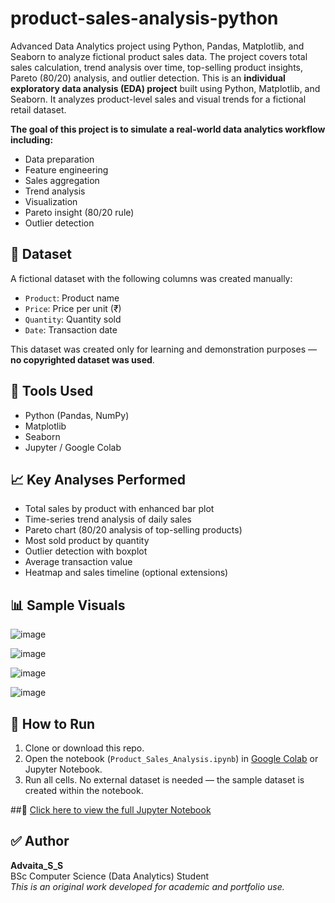 # product-sales-analysis-python

Advanced Data Analytics project using Python, Pandas, Matplotlib, and Seaborn to analyze fictional product sales data. The project covers total sales calculation, trend analysis over time, top-selling product insights, Pareto (80/20) analysis, and outlier detection. This is an **individual exploratory data analysis (EDA) project** built using Python, Matplotlib, and Seaborn. It analyzes product-level sales and visual trends for a fictional retail dataset.

**The goal of this project is to simulate a real-world data analytics workflow including:**

- Data preparation
- Feature engineering
- Sales aggregation
- Trend analysis
- Visualization
- Pareto insight (80/20 rule)
- Outlier detection

## 📁 Dataset
A fictional dataset with the following columns was created manually:
- `Product`: Product name
- `Price`: Price per unit (₹)
- `Quantity`: Quantity sold
- `Date`: Transaction date

This dataset was created only for learning and demonstration purposes — **no copyrighted dataset was used**.

## 🧰 Tools Used
- Python (Pandas, NumPy)
- Matplotlib
- Seaborn
- Jupyter / Google Colab

## 📈 Key Analyses Performed

- Total sales by product with enhanced bar plot
- Time-series trend analysis of daily sales
- Pareto chart (80/20 analysis of top-selling products)
- Most sold product by quantity
- Outlier detection with boxplot
- Average transaction value
- Heatmap and sales timeline (optional extensions)

## 📊 Sample Visuals
![image](https://github.com/user-attachments/assets/c3165572-5ed0-4292-83fd-e69a8e9b2c90)

![image](https://github.com/user-attachments/assets/36efc697-6e47-42a2-8a15-a5c982e0ffb3)

![image](https://github.com/user-attachments/assets/6ab495cd-40dc-4ecb-88c7-3645d6171367)

![image](https://github.com/user-attachments/assets/1b8bb4b8-ce83-446f-9715-c815b4d738d6)


## 🚀 How to Run

1. Clone or download this repo.
2. Open the notebook (`Product_Sales_Analysis.ipynb`) in [Google Colab](https://colab.research.google.com/) or Jupyter Notebook.
3. Run all cells. No external dataset is needed — the sample dataset is created within the notebook.

##📔 [Click here to view the full Jupyter Notebook](./product_sales_analysis.ipynb)

## ✅ Author

**Advaita_S_S**  
BSc Computer Science (Data Analytics) Student  
*This is an original work developed for academic and portfolio use.*

